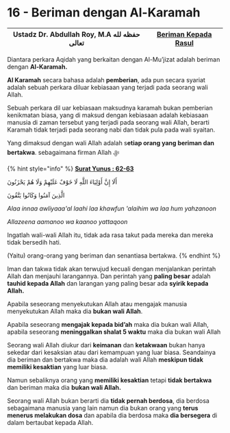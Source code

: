 # 16 - Beriman dengan Al-Karamah

| Ustadz Dr. Abdullah Roy, M.A حفظه لله تعالى | ****[**Beriman Kepada Rasul**](./)**** |
| ------------------------------------------- | -------------------------------------- |

Diantara perkara Aqidah yang berkaitan dengan Al-Mu’jizat adalah beriman dengan **Al-Karamah.**

**Al Karamah** secara bahasa adalah **pemberian**, ada pun secara syariat adalah sebuah perkara diluar kebiasaan yang terjadi pada seorang wali Allah.

Sebuah perkara dil uar kebiasaan maksudnya karamah bukan pemberian kenikmatan biasa, yang di maksud dengan kebiasaan adalah kebiasaan manusia di zaman tersebut yang terjadi pada seorang wali Allah, berarti Karamah tidak terjadi pada seorang nabi dan tidak pula pada wali syaitan.

Yang dimaksud dengan wali Allah adalah s**etiap orang yang beriman dan bertakwa**. sebagaimana firman Allah ﷻ

{% hint style="info" %}
****[**Surat Yunus : 62-63**](https://appngaji.com/yunus/)****

أَلَا إِنَّ أَوْلِيَاءَ اللَّهِ لَا خَوْفٌ عَلَيْهِمْ وَلَا هُمْ يَحْزَنُونَ

الَّذِينَ آمَنُوا وَكَانُوا يَتَّقُونَ

_Alaa innaa awliyaaa'al laahi laa khawfun 'alaihim wa laa hum yahzanoon_&#x20;

_Allazeena aamanoo wa kaanoo yattaqoon_&#x20;

Ingatlah wali-wali Allah itu, tidak ada rasa takut pada mereka dan mereka tidak bersedih hati.

(Yaitu) orang-orang yang beriman dan senantiasa bertakwa.
{% endhint %}

Iman dan takwa tidak akan terwujud kecuali dengan menjalankan perintah Allah dan menjauhi larangannya. Dan perintah yang **paling besar** adalah **tauhid kepada Allah** dan larangan yang paling besar ada **syirik kepada Allah.**

Apabila seseorang menyekutukan Allah atau mengajak manusia menyekutukan Allah maka dia **bukan wali Allah**.&#x20;

Apabila seseorang **mengajak kepada bid’ah** maka dia bukan wali Allah, apabila seseorang **meninggalkan shalat 5 waktu** maka dia bukan wali Allah

Seorang wali Allah diukur dari **keimanan** dan **ketakwaan** bukan hanya sekedar dari kesaksian atau dari kemampuan yang luar biasa. Seandainya dia beriman dan bertakwa maka dia adalah wali Allah **meskipun tidak memiliki kesaktian** yang luar biasa.

Namun sebaliknya orang yang **memiliki kesaktian** tetapi **tidak bertakwa** dan beriman maka dia **bukan wali Allah.**

Seorang wali Allah bukan berarti dia **tidak pernah berdosa**, dia berdosa sebagaimana manusia yang lain namun dia bukan orang yang **terus menerus melakukan dosa** dan apabila dia berdosa maka **dia bersegera** di dalam bertaubat kepada Allah.
